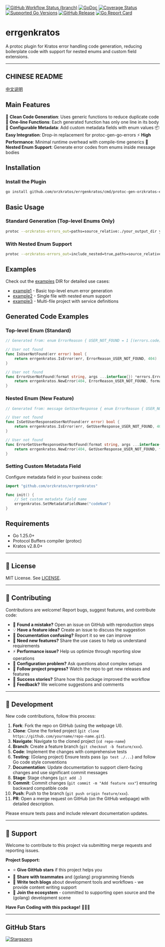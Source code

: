 [![GitHub Workflow Status (branch)](https://img.shields.io/github/actions/workflow/status/orzkratos/errgenkratos/release.yml?branch=main&label=BUILD)](https://github.com/orzkratos/errgenkratos/actions/workflows/release.yml?query=branch%3Amain)
[![GoDoc](https://pkg.go.dev/badge/github.com/orzkratos/errgenkratos)](https://pkg.go.dev/github.com/orzkratos/errgenkratos)
[![Coverage Status](https://img.shields.io/coveralls/github/orzkratos/errgenkratos/main.svg)](https://coveralls.io/github/orzkratos/errgenkratos?branch=main)
[![Supported Go Versions](https://img.shields.io/badge/Go-1.25+-lightgrey.svg)](https://go.dev/)
[![GitHub Release](https://img.shields.io/github/release/orzkratos/errgenkratos.svg)](https://github.com/orzkratos/errgenkratos/releases)
[![Go Report Card](https://goreportcard.com/badge/github.com/orzkratos/errgenkratos)](https://goreportcard.com/report/github.com/orzkratos/errgenkratos)

# errgenkratos

A protoc plugin for Kratos error handling code generation, reducing boilerplate code with support for nested enums and custom field extensions.

---

<!-- TEMPLATE (EN) BEGIN: LANGUAGE NAVIGATION -->
## CHINESE README

[中文说明](README.zh.md)
<!-- TEMPLATE (EN) END: LANGUAGE NAVIGATION -->

## Main Features

🚀 **Clean Code Generation**: Uses generic functions to reduce duplicate code
🎯 **One-line Functions**: Each generated function has only one line in its body
🔧 **Configurable Metadata**: Add custom metadata fields with enum values
📦 **Easy Integration**: Drop-in replacement for protoc-gen-go-errors
⚡ **High Performance**: Minimal runtime overhead with compile-time generics
🔄 **Nested Enum Support**: Generate error codes from enums inside message bodies

## Installation

### Install the Plugin
```bash
go install github.com/orzkratos/errgenkratos/cmd/protoc-gen-orzkratos-errors@latest
```

## Basic Usage

### Standard Generation (Top-level Enums Only)
```bash
protoc --orzkratos-errors_out=paths=source_relative:./your_output_dir your_proto_files.proto
```

### With Nested Enum Support
```bash
protoc --orzkratos-errors_out=include_nested=true,paths=source_relative:./your_output_dir your_proto_files.proto
```

## Examples

Check out the [examples](internal/examples/) DIR for detailed use cases:
- [example1](internal/examples/example1/) - Basic top-level enum error generation
- [example2](internal/examples/example2/) - Single file with nested enum support
- [example3](internal/examples/example3/) - Multi-file project with service definitions

## Generated Code Examples

### Top-level Enum (Standard)
```go
// Generated from: enum ErrorReason { USER_NOT_FOUND = 1 [(errors.code) = 404]; }

// User not found
func IsUserNotFound(err error) bool {
    return errgenkratos.IsError(err, ErrorReason_USER_NOT_FOUND, 404)
}

// User not found
func ErrorUserNotFound(format string, args ...interface{}) *errors.Error {
    return errgenkratos.NewError(404, ErrorReason_USER_NOT_FOUND, format, args...)
}
```

### Nested Enum (New Feature)
```go
// Generated from: message GetUserResponse { enum ErrorReason { USER_NOT_FOUND = 1 [(errors.code) = 404]; } }

// User not found
func IsGetUserResponseUserNotFound(err error) bool {
    return errgenkratos.IsError(err, GetUserResponse_USER_NOT_FOUND, 404)
}

// User not found
func ErrorGetUserResponseUserNotFound(format string, args ...interface{}) *errors.Error {
    return errgenkratos.NewError(404, GetUserResponse_USER_NOT_FOUND, format, args...)
}
```

### Setting Custom Metadata Field

Configure metadata field in your business code:

```go
import "github.com/orzkratos/errgenkratos"

func init() {
    // Set custom metadata field name
    errgenkratos.SetMetadataFieldName("codeNum")
}
```

## Requirements

- Go 1.25.0+
- Protocol Buffers compiler (protoc)
- Kratos v2.8.0+

---

<!-- TEMPLATE (EN) BEGIN: STANDARD PROJECT FOOTER -->
<!-- VERSION 2025-09-26 07:39:27.188023 +0000 UTC -->

## 📄 License

MIT License. See [LICENSE](LICENSE).

---

## 🤝 Contributing

Contributions are welcome! Report bugs, suggest features, and contribute code:

- 🐛 **Found a mistake?** Open an issue on GitHub with reproduction steps
- 💡 **Have a feature idea?** Create an issue to discuss the suggestion
- 📖 **Documentation confusing?** Report it so we can improve
- 🚀 **Need new features?** Share the use cases to help us understand requirements
- ⚡ **Performance issue?** Help us optimize through reporting slow operations
- 🔧 **Configuration problem?** Ask questions about complex setups
- 📢 **Follow project progress?** Watch the repo to get new releases and features
- 🌟 **Success stories?** Share how this package improved the workflow
- 💬 **Feedback?** We welcome suggestions and comments

---

## 🔧 Development

New code contributions, follow this process:

1. **Fork**: Fork the repo on GitHub (using the webpage UI).
2. **Clone**: Clone the forked project (`git clone https://github.com/yourname/repo-name.git`).
3. **Navigate**: Navigate to the cloned project (`cd repo-name`)
4. **Branch**: Create a feature branch (`git checkout -b feature/xxx`).
5. **Code**: Implement the changes with comprehensive tests
6. **Testing**: (Golang project) Ensure tests pass (`go test ./...`) and follow Go code style conventions
7. **Documentation**: Update documentation to support client-facing changes and use significant commit messages
8. **Stage**: Stage changes (`git add .`)
9. **Commit**: Commit changes (`git commit -m "Add feature xxx"`) ensuring backward compatible code
10. **Push**: Push to the branch (`git push origin feature/xxx`).
11. **PR**: Open a merge request on GitHub (on the GitHub webpage) with detailed description.

Please ensure tests pass and include relevant documentation updates.

---

## 🌟 Support

Welcome to contribute to this project via submitting merge requests and reporting issues.

**Project Support:**

- ⭐ **Give GitHub stars** if this project helps you
- 🤝 **Share with teammates** and (golang) programming friends
- 📝 **Write tech blogs** about development tools and workflows - we provide content writing support
- 🌟 **Join the ecosystem** - committed to supporting open source and the (golang) development scene

**Have Fun Coding with this package!** 🎉🎉🎉

<!-- TEMPLATE (EN) END: STANDARD PROJECT FOOTER -->

---

## GitHub Stars

[![Stargazers](https://starchart.cc/orzkratos/errgenkratos.svg?variant=adaptive)](https://starchart.cc/orzkratos/errgenkratos)